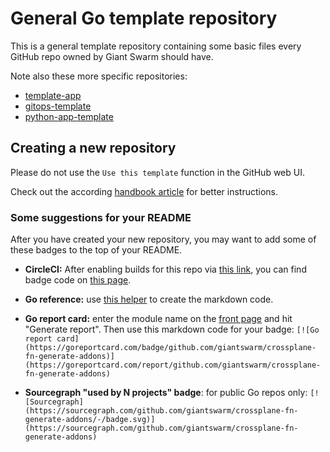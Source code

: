 # General Go template repository

This is a general template repository containing some basic files every GitHub repo owned by Giant Swarm should have.

Note also these more specific repositories:

- [template-app](https://github.com/giantswarm/template-app)
- [gitops-template](https://github.com/giantswarm/gitops-template)
- [python-app-template](https://github.com/giantswarm/python-app-template)

## Creating a new repository

Please do not use the `Use this template` function in the GitHub web UI.

Check out the according [handbook article](https://handbook.giantswarm.io/docs/dev-and-releng/repository/go/) for better instructions.

### Some suggestions for your README

After you have created your new repository, you may want to add some of these badges to the top of your README.

- **CircleCI:** After enabling builds for this repo via [this link](https://circleci.com/setup-project/gh/giantswarm/crossplane-fn-generate-addons), you can find badge code on [this page](https://app.circleci.com/settings/project/github/giantswarm/crossplane-fn-generate-addons/status-badges).

- **Go reference:** use [this helper](https://pkg.go.dev/badge/) to create the markdown code.

- **Go report card:** enter the module name on the [front page](https://goreportcard.com/) and hit "Generate report". Then use this markdown code for your badge: `[![Go report card](https://goreportcard.com/badge/github.com/giantswarm/crossplane-fn-generate-addons)](https://goreportcard.com/report/github.com/giantswarm/crossplane-fn-generate-addons)`

- **Sourcegraph "used by N projects" badge**: for public Go repos only: `[![Sourcegraph](https://sourcegraph.com/github.com/giantswarm/crossplane-fn-generate-addons/-/badge.svg)](https://sourcegraph.com/github.com/giantswarm/crossplane-fn-generate-addons)`
